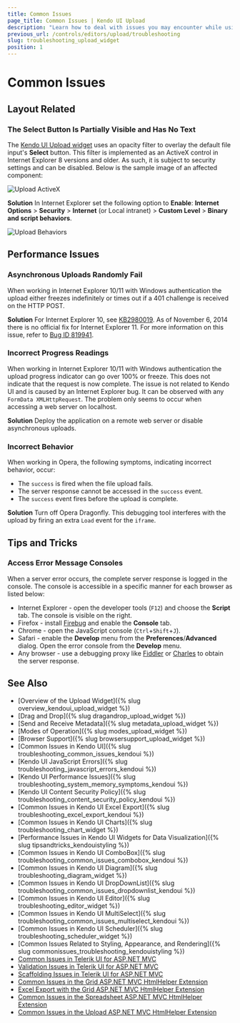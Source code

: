 ```yaml
---
title: Common Issues
page_title: Common Issues | Kendo UI Upload
description: "Learn how to deal with issues you may encounter while using the Kendo UI Upload widget."
previous_url: /controls/editors/upload/troubleshooting
slug: troubleshooting_upload_widget
position: 1
---
```


# Common Issues

## Layout Related

### The Select Button Is Partially Visible and Has No Text

The [Kendo UI Upload widget](http://demos.telerik.com/kendo-ui/upload/index) uses an opacity filter to overlay the default file input's **Select** button. This filter is implemented as an ActiveX control in Internet Explorer 8 versions and older. As such, it is subject to security settings and can be disabled. Below is the sample image of an affected component:

![Upload ActiveX](../upload-activex.png)

**Solution** In Internet Explorer set the following option to **Enable**: **Internet Options** > **Security** > **Internet** (or Local intranet) > **Custom Level** > **Binary and script behaviors**.

![Upload Behaviors](../upload-ie-script-behaviors.png)

## Performance Issues

### Asynchronous Uploads Randomly Fail

When working in Internet Explorer 10/11 with Windows authentication the upload either freezes indefinitely or times out if a 401 challenge is received on the HTTP POST.

**Solution** For Internet Explorer 10, see [KB2980019](http://support.microsoft.com/kb/2980019). As of November 6, 2014 there is no official fix for Internet Explorer 11. For more information on this issue, refer to [Bug ID 819941](https://connect.microsoft.com/IE/feedback/details/819941/file-upload-stop-working-on-ie-with-windows-authentication).

### Incorrect Progress Readings

When working in Internet Explorer 10/11 with Windows authentication the upload progress indicator can go over 100% or freeze. This does not indicate that the request is now complete. The issue is not related to Kendo UI and is caused by an Internet Explorer bug. It can be observed with any `FormData XMLHttpRequest`. The problem only seems to occur when accessing a web server on localhost.

**Solution** Deploy the application on a remote web server or disable asynchronous uploads.

### Incorrect Behavior

When working in Opera, the following symptoms, indicating incorrect behavior, occur:

* The `success` is fired when the file upload fails.
* The server response cannot be accessed in the `success` event.
* The `success` event fires before the upload is complete.

**Solution** Turn off Opera Dragonfly. This debugging tool interferes with the upload by firing an extra `Load` event for the `iframe`.

## Tips and Tricks

### Access Error Message Consoles

When a server error occurs, the complete server response is logged in the console. The console is accessible in a specific manner for each browser as listed below:

*   Internet Explorer - open the developer tools (`F12`) and choose the **Script** tab. The console is visible on the right.
*   Firefox - install [Firebug](https://getfirebug.com) and enable the **Console** tab.
*   Chrome - open the JavaScript console (`Ctrl`+`Shift`+`J`).
*   Safari - enable the **Develop** menu from the **Preferences**/**Advanced** dialog. Open the error console from the **Develop** menu.
*   Any browser - use a debugging proxy like [Fiddler](http://www.telerik.com/fiddler) or [Charles](http://www.charlesproxy.com/) to obtain the server response.

## See Also

* [Overview of the Upload Widget]({% slug overview_kendoui_upload_widget %})
* [Drag and Drop]({% slug dragandrop_upload_widget %})
* [Send and Receive Metadata]({% slug metadata_upload_widget %})
* [Modes of Operation]({% slug modes_upload_widget %})
* [Browser Support]({% slug browsersupport_upload_widget %})
* [Common Issues in Kendo UI]({% slug troubleshooting_common_issues_kendoui %})
* [Kendo UI JavaScript Errors]({% slug troubleshooting_javascript_errors_kendoui %})
* [Kendo UI Performance Issues]({% slug troubleshooting_system_memory_symptoms_kendoui %})
* [Kendo UI Content Security Policy]({% slug troubleshooting_content_security_policy_kendoui %})
* [Common Issues in Kendo UI Excel Export]({% slug troubleshooting_excel_export_kendoui %})
* [Common Issues in Kendo UI Charts]({% slug troubleshooting_chart_widget %})
* [Performance Issues in Kendo UI Widgets for Data Visualization]({% slug tipsandtricks_kendouistyling %})
* [Common Issues in Kendo UI ComboBox]({% slug troubleshooting_common_issues_combobox_kendoui %})
* [Common Issues in Kendo UI Diagram]({% slug troubleshooting_diagram_widget %})
* [Common Issues in Kendo UI DropDownList]({% slug troubleshooting_common_issues_dropdownlist_kendoui %})
* [Common Issues in Kendo UI Editor]({% slug troubleshooting_editor_widget %})
* [Common Issues in Kendo UI MultiSelect]({% slug troubleshooting_common_issues_multiselect_kendoui %})
* [Common Issues in Kendo UI Scheduler]({% slug troubleshooting_scheduler_widget %})
* [Common Issues Related to Styling, Appearance, and Rendering]({% slug commonissues_troubleshooting_kendouistyling %})
* [Common Issues in Telerik UI for ASP.NET MVC](http://docs.telerik.com/aspnet-mvc/troubleshoot/troubleshooting)
* [Validation Issues in Telerik UI for ASP.NET MVC](http://docs.telerik.com/aspnet-mvc/troubleshoot/troubleshooting-validation)
* [Scaffolding Issues in Telerik UI for ASP.NET MVC](http://docs.telerik.com/aspnet-mvc/troubleshoot/troubleshooting-scaffolding)
* [Common Issues in the Grid ASP.NET MVC HtmlHelper Extension](http://docs.telerik.com/aspnet-mvc/helpers/grid/troubleshoot/troubleshooting)
* [Excel Export with the Grid ASP.NET MVC HtmlHelper Extension](http://docs.telerik.com/aspnet-mvc/helpers/grid/troubleshoot/excel-export-issues)
* [Common Issues in the Spreadsheet ASP.NET MVC HtmlHelper Extension](http://docs.telerik.com/aspnet-mvc/helpers/spreadsheet/troubleshoot/troubleshooting)
* [Common Issues in the Upload ASP.NET MVC HtmlHelper Extension](http://docs.telerik.com/aspnet-mvc/helpers/upload/troubleshoot/troubleshooting)
